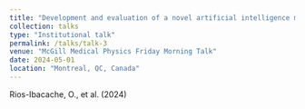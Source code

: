 ```yaml
---
title: "Development and evaluation of a novel artificial intelligence model to predict radiotherapy replanning for head and neck cancer"
collection: talks
type: "Institutional talk"
permalink: /talks/talk-3
venue: "McGill Medical Physics Friday Morning Talk"
date: 2024-05-01
location: "Montreal, QC, Canada"
---
```


Rios-Ibacache, O., et al. (2024)
